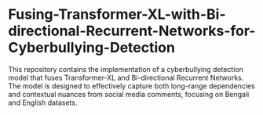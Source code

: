 # Fusing-Transformer-XL-with-Bi-directional-Recurrent-Networks-for-Cyberbullying-Detection
This repository contains the implementation of a cyberbullying detection model that fuses Transformer-XL and Bi-directional Recurrent Networks. The model is designed to effectively capture both long-range dependencies and contextual nuances from social media comments, focusing on Bengali and English datasets. 
